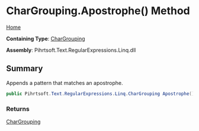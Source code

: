 # CharGrouping\.Apostrophe\(\) Method

[Home](../../../../../../README.md)

**Containing Type**: [CharGrouping](../README.md)

**Assembly**: Pihrtsoft\.Text\.RegularExpressions\.Linq\.dll

## Summary

Appends a pattern that matches an apostrophe\.

```csharp
public Pihrtsoft.Text.RegularExpressions.Linq.CharGrouping Apostrophe()
```

### Returns

[CharGrouping](../README.md)

